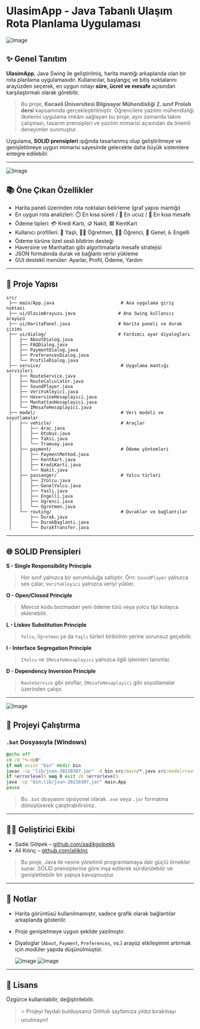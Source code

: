 # UlasimApp - Java Tabanlı Ulaşım Rota Planlama Uygulaması

![Image](https://github.com/user-attachments/assets/ce40b013-e381-4c70-8995-8597d71a80d9)


## ✨ Genel Tanıtım

**UlasimApp**, Java Swing ile geliştirilmiş, harita mantığı arkaplanda olan bir rota planlama uygulamasıdır. Kullanıcılar, başlangıç ve bitiş noktalarını arayüzden seçerek, en uygun rotayı **süre, ücret ve mesafe** açısından karşılaştırmalı olarak görebilir.

> Bu proje, **Kocaeli Üniversitesi Bilgisayar Mühendisliği 2. sınıf Prolab dersi** kapsamında gerçekleştirilmiştir. Öğrencilere yazılım mühendisliği ilkelerini uygulama imkânı sağlayan bu proje, aynı zamanda takım çalışması, tasarım prensipleri ve yazılım mimarisi açısından da önemli deneyimler sunmuştur.

Uygulama, **SOLID prensipleri** ışığında tasarlanmış olup geliştirilmeye ve genişletilmeye uygun mimarisi sayesinde gelecekte daha büyük sistemlere entegre edilebilir.

---

![Image](https://github.com/user-attachments/assets/bdcfc00d-8343-4010-9032-6dc21131c166)

## 📚 Öne Çıkan Özellikler

- Harita paneli üzerinden rota noktaları belirleme (graf yapısı mantığı)
- En uygun rota analizleri: ⏱️ En kısa süreli / 💸 En ucuz / 📏 En kısa mesafe
- Ödeme tipleri: 💳 Kredi Kartı, 🪙 Nakit, 🟦 KentKart
- Kullanıcı profilleri: 👵 Yaşlı, 👨‍🏫 Öğretmen, 🧑‍🎓 Öğrenci, 👤 Genel, ♿ Engelli
- Ödeme türüne özel sesli bildirim desteği
- Haversine ve Manhattan gibi algoritmalarla mesafe stratejisi
- JSON formatında durak ve bağlantı verisi yükleme
- GUI destekli menüler: Ayarlar, Profil, Ödeme, Yardım

---

## 📁 Proje Yapısı

```plaintext
src/
 ├── main/App.java                         # Ana uygulama giriş noktası
 ├── ui/UlasimArayuzu.java                # Ana Swing kullanıcı arayüzü
 ├── ui/HaritaPanel.java                  # Harita paneli ve durak çizimi
 ├── ui/dialog/                           # Yardımcı ayar diyalogları
 │   ├── AboutDialog.java
 │   ├── FAQDialog.java
 │   ├── PaymentDialog.java
 │   ├── PreferencesDialog.java
 │   └── ProfileDialog.java
 ├── service/                              # Uygulama mantığı servisleri
 │   ├── RouteService.java
 │   ├── RouteCalculator.java
 │   ├── SoundPlayer.java
 │   ├── VeriYukleyici.java
 │   ├── HaversineHesaplayici.java
 │   ├── ManhattanHesaplayici.java
 │   └── IMesafeHesaplayici.java
 ├── model/                                # Veri modeli ve soyutlamalar
 │   ├── vehicle/                          # Araçlar
 │   │   ├── Arac.java
 │   │   ├── Otobus.java
 │   │   ├── Taksi.java
 │   │   └── Tramvay.java
 │   ├── payment/                          # Ödeme yöntemleri
 │   │   ├── PaymentMethod.java
 │   │   ├── KentKart.java
 │   │   ├── KrediKarti.java
 │   │   └── Nakit.java
 │   ├── passanger/                        # Yolcu türleri
 │   │   ├── IYolcu.java
 │   │   ├── GenelYolcu.java
 │   │   ├── Yasli.java
 │   │   ├── Engelli.java
 │   │   ├── Ogrenci.java
 │   │   └── Ogretmen.java
 │   └── routing/                          # Duraklar ve bağlantılar
 │       ├── Durak.java
 │       ├── DurakBaglanti.java
 │       └── DurakTransfer.java
```

---

## 🌐 SOLID Prensipleri

**S - Single Responsibility Principle**
> Her sınıf yalnızca bir sorumluluğa sahiptir. Örn: `SoundPlayer` yalnızca ses çalar, `VeriYukleyici` yalnızca veriyi yükler.

**O - Open/Closed Principle**
> Mevcut kodu bozmadan yeni ödeme türü veya yolcu tipi kolayca eklenebilir.

**L - Liskov Substitution Principle**
> `Yolcu`, `Öğretmen` ya da `Yaşlı` türleri birbirinin yerine sorunsuz geçebilir.

**I - Interface Segregation Principle**
> `IYolcu` ve `IMesafeHesaplayici` yalnızca ilgili işlemleri tanımlar.

**D - Dependency Inversion Principle**
> `RouteService` gibi sınıflar, `IMesafeHesaplayici` gibi soyutlamalar üzerinden çalışır.

---


![Image](https://github.com/user-attachments/assets/15b036eb-2b29-47e4-932c-55716ad2817c)

## 🚀 Projeyi Çalıştırma

### `.bat` Dosyasıyla (Windows)
```bat
@echo off
cd /d "%~dp0"
if not exist "bin" mkdir bin
javac -cp "lib/json-20210307.jar" -d bin src/main/*.java src/model/routing/*.java src/model/passanger/*.java  src/model/payment/*.java src/model/vehicle/*.java   src/service/*.java src/ui/*.java src/ui/dialog/*.java 
if %errorlevel% neq 0 exit /b %errorlevel%
java -cp "bin;lib/json-20210307.jar" main.App
pause
```

> Bu `.bat` dosyasını opsiyonel olarak `.exe` veya `.jar` formatına dönüştürerek çalıştırabilirsiniz.

---

## 👨‍💻 Geliştirici Ekibi

- Sadık Gölpek – [github.com/sadikgolpekk](https://github.com/sadikgolpekk)
- Ali Kılınç – [github.com/aliiklnc](https://github.com/aliiklnc)

> Bu proje, Java ile nesne yönelimli programlamaya dair güçlü örnekler sunar. SOLID prensiplerine göre inşa edilerek sürdürülebilir ve genişletilebilir bir yapıya kavuşmuştur.

---

## 📌 Notlar

- Harita görüntüsü kullanılmamıştır, sadece grafik olarak bağlantılar arkaplanda gösterilir.
- Proje genişletmeye uygun şekilde yazılmıştır.
- Diyaloglar (`About`, `Payment`, `Preferences`, vs.) arayüz etkileşimini artırmak için modüler yapıda düşünülmüştür.

  ![Image](https://github.com/user-attachments/assets/6ac9595f-71ab-4cd4-80a7-dbe24b546e6d)
  ![Image](https://github.com/user-attachments/assets/6551f6de-d8c4-4fc8-a710-c99b52e824fe)
---

## 📜 Lisans

 Özgürce kullanılabilir, değiştirilebilir.

> ⭐ Projeyi faydalı bulduysanız GitHub sayfamıza yıldız bırakmayı unutmayın!

